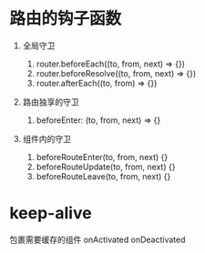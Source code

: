 # 路由的钩子函数

1. 全局守卫
   1. router.beforeEach((to, from, next) => {})
   2. router.beforeResolve((to, from, next) => {})
   3. router.afterEach((to, from) => {})

2. 路由独享的守卫
    1. beforeEnter: (to, from, next) => {}
3. 组件内的守卫
    1. beforeRouteEnter(to, from, next) {}
    2. beforeRouteUpdate(to, from, next) {}
    3. beforeRouteLeave(to, from, next) {}

# keep-alive

  包裹需要缓存的组件
  onActivated
  onDeactivated